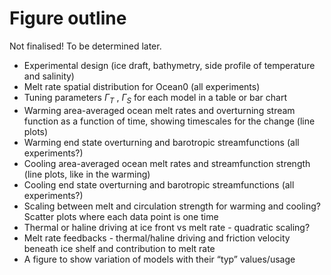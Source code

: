 # Figure outline
Not finalised! To be determined later.
- Experimental design (ice draft, bathymetry, side profile of temperature and salinity)
- Melt rate spatial distribution for Ocean0 (all experiments)
- Tuning parameters $\Gamma_T$ , $\Gamma_S$ for each model in a table or bar chart
- Warming area-averaged ocean melt rates and overturning stream function as a function of time, showing timescales for the change (line plots)
- Warming end state overturning and barotropic streamfunctions (all experiments?)
- Cooling area-averaged ocean melt rates and streamfunction strength (line plots, like in the warming)
- Cooling end state overturning and barotropic streamfunctions (all experiments?)
- Scaling between melt and circulation strength for warming and cooling? Scatter plots where each data point is one time
- Thermal or haline driving at ice front vs melt rate - quadratic scaling?
- Melt rate feedbacks - thermal/haline driving and friction velocity beneath ice shelf and contribution to melt rate
- A figure to show variation of models with their “typ” values/usage
